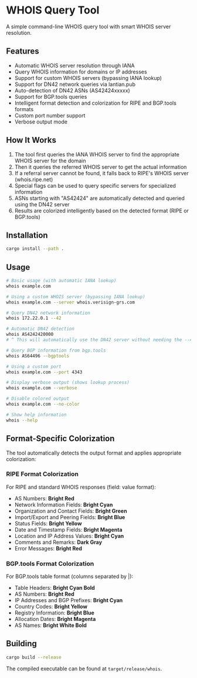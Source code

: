 # WHOIS Query Tool

A simple command-line WHOIS query tool with smart WHOIS server resolution.

## Features

- Automatic WHOIS server resolution through IANA
- Query WHOIS information for domains or IP addresses
- Support for custom WHOIS servers (bypassing IANA lookup)
- Support for DN42 network queries via lantian.pub
- Auto-detection of DN42 ASNs (AS42424xxxxx)
- Support for BGP.tools queries
- Intelligent format detection and colorization for RIPE and BGP.tools formats
- Custom port number support
- Verbose output mode

## How It Works

1. The tool first queries the IANA WHOIS server to find the appropriate WHOIS server for the domain
2. Then it queries the referred WHOIS server to get the actual information
3. If a referral server cannot be found, it falls back to RIPE's WHOIS server (whois.ripe.net)
4. Special flags can be used to query specific servers for specialized information
5. ASNs starting with "AS42424" are automatically detected and queried using the DN42 server
6. Results are colorized intelligently based on the detected format (RIPE or BGP.tools)

## Installation

```bash
cargo install --path .
```

## Usage

```bash
# Basic usage (with automatic IANA lookup)
whois example.com

# Using a custom WHOIS server (bypassing IANA lookup)
whois example.com --server whois.verisign-grs.com

# Query DN42 network information
whois 172.22.0.1 --42

# Automatic DN42 detection
whois AS4242420000
# ^ This will automatically use the DN42 server without needing the --42 flag

# Query BGP information from bgp.tools
whois AS64496 --bgptools

# Using a custom port
whois example.com --port 4343

# Display verbose output (shows lookup process)
whois example.com --verbose

# Disable colored output
whois example.com --no-color

# Show help information
whois --help
```

## Format-Specific Colorization

The tool automatically detects the output format and applies appropriate colorization:

### RIPE Format Colorization

For RIPE and standard WHOIS responses (field: value format):

- AS Numbers: **Bright Red**
- Network Information Fields: **Bright Cyan**
- Organization and Contact Fields: **Bright Green**
- Import/Export and Peering Fields: **Bright Blue**
- Status Fields: **Bright Yellow**
- Date and Timestamp Fields: **Bright Magenta**
- Location and IP Address Values: **Bright Cyan**
- Comments and Remarks: **Dark Gray**
- Error Messages: **Bright Red**

### BGP.tools Format Colorization

For BGP.tools table format (columns separated by |):

- Table Headers: **Bright Cyan Bold**
- AS Numbers: **Bright Red**
- IP Addresses and BGP Prefixes: **Bright Cyan**
- Country Codes: **Bright Yellow**
- Registry Information: **Bright Blue**
- Allocation Dates: **Bright Magenta**
- AS Names: **Bright White Bold**

## Building

```bash
cargo build --release
```

The compiled executable can be found at `target/release/whois`. 